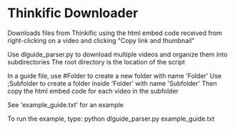 # Thinkific Downloader
Downloads files from Thinkific using the html embed code received from right-clicking on a video and clicking "Copy link and thumbnail"

Use dlguide_parser.py to download multiple videos and organize them into subdirectories
The root directory is the location of the script

In a guide file, use #Folder to create a new folder with name 'Folder'
Use ;Subfolder to create a folder inside 'Folder' with name 'Subfolder'
Then copy the html embed code for each video in the subfolder

See 'example_guide.txt' for an example

To run the example, type: python dlguide_parser.py example_guide.txt
